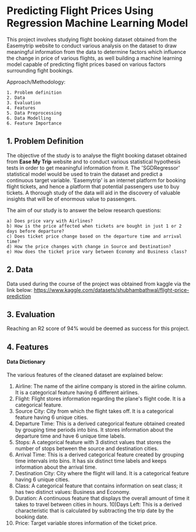 # Predicting Flight Prices Using Regression Machine Learning Model
This project involves studying flight booking dataset obtained from the Easemytrip website to conduct various analysis on the dataset to draw meaningful information from the data to determine factors which influence the change in price of various flights, as well building a machine learning model capable of predicting flight prices based on various factors surrounding fight bookings.

Approach/Methodology:

    1. Problem definition
    2. Data
    3. Evaluation
    4. Features
    5. Data Preprocessing
    6. Data Modelling
    6. Feature Importance

## 1. Problem Definition
The objective of the study is to analyse the flight booking dataset obtained from **Ease My Trip** website and to conduct various statistical hypothesis tests 
in order to get meaningful information from it. The 'SGDRegressor' statistical model would be used to train the dataset and predict a continuous target variable. 
'Easemytrip' is an internet platform for booking flight tickets, and hence a platform that potential passengers use to buy tickets. A thorough study of the data will aid 
in the discovery of valuable insights that will be of enormous value to passengers.

The aim of our study is to answer the below research questions:

    a) Does price vary with Airlines?
    b) How is the price affected when tickets are bought in just 1 or 2 days before departure?
    c) Does ticket price change based on the departure time and arrival time?
    d) How the price changes with change in Source and Destination?
    e) How does the ticket price vary between Economy and Business class?
        
 ## 2. Data
       
Data used during the course of the project was obtained from kaggle via the link below: 
      https://www.kaggle.com/datasets/shubhambathwal/flight-price-prediction
                        
## 3. Evaluation
        
Reaching an R2 score of 94%  would be deemed as success for this project.
              
## 4. Features

 #### Data Dictionary
 The various features of the cleaned dataset are explained below:
1) Airline: The name of the airline company is stored in the airline column. It is a categorical feature having 6 different airlines.
2) Flight: Flight stores information regarding the plane's flight code. It is a categorical feature.
3) Source City: City from which the flight takes off. It is a categorical feature having 6 unique cities.
4) Departure Time: This is a derived categorical feature obtained created by grouping time periods into bins. It stores information about the departure time and have 6 unique time labels.
5) Stops: A categorical feature with 3 distinct values that stores the number of stops between the source and destination cities.
6) Arrival Time: This is a derived categorical feature created by grouping time intervals into bins. It has six distinct time labels and keeps information about the arrival time.
7) Destination City: City where the flight will land. It is a categorical feature having 6 unique cities.
8) Class: A categorical feature that contains information on seat class; it has two distinct values: Business and Economy.
9) Duration: A continuous feature that displays the overall amount of time it takes to travel between cities in hours.
10)Days Left: This is a derived characteristic that is calculated by subtracting the trip date by the booking date.
11) Price: Target variable stores information of the ticket price.
